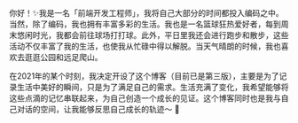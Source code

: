 你好！✨我是一名「前端开发工程师」，我将自己大部分的时间都投入编码之中。当然，除了编码，我也拥有丰富多彩的生活。我也是一名篮球狂热爱好者，每到周末悠闲时光，我都会前往球场打打球。此外，平日里我还会进行跑步和散步，这些活动不仅丰富了我的生活，也使我从忙碌中得以解脱。当天气晴朗的时候，我也喜欢去逛逛公园和远足爬山。

在2021年的某个时刻，我决定开设了这个博客（目前已是第三版），主要是为了记录生活中美好的瞬间，只是为了满足自己的需求。生活充满了变化，我希望能够将这些点滴的记忆串联起来，为自己创造一个成长的见证。这个博客同时也是我与自己对话的空间，让我能够反思自己成长的轨迹～ 🥷
